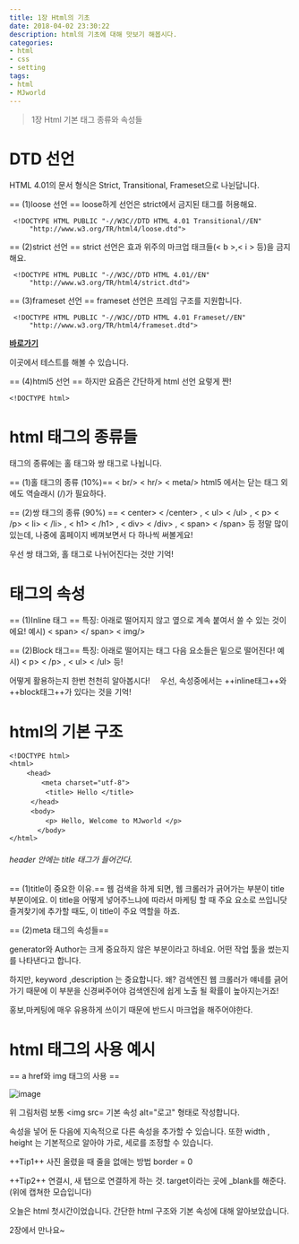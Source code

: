 ```yaml
---
title: 1장 Html의 기초
date: 2018-04-02 23:30:22
description: html의 기초에 대해 맛보기 해봅시다.
categories:
- html
- css
- setting
tags:
- html
- MJworld
---
```


> 1장 Html 기본 태그 종류와 속성들

# DTD 선언

HTML 4.01의 문서 형식은 Strict, Transitional, Frameset으로 나뉜답니다.

== (1)loose 선언 ==
loose하게 선언은 strict에서 금지된 태그를 허용해요.

~~~
 <!DOCTYPE HTML PUBLIC "-//W3C//DTD HTML 4.01 Transitional//EN"
     "http://www.w3.org/TR/html4/loose.dtd">
~~~

== (2)strict 선언 ==
strict 선언은 효과 위주의 마크업 태크들(< b >,< i > 등)을 금지해요.

~~~
 <!DOCTYPE HTML PUBLIC "-//W3C//DTD HTML 4.01//EN"
     "http://www.w3.org/TR/html4/strict.dtd">
~~~

== (3)frameset 선언 ==
frameset 선언은 프레임 구조를 지원합니다.

~~~
 <!DOCTYPE HTML PUBLIC "-//W3C//DTD HTML 4.01 Frameset//EN"
     "http://www.w3.org/TR/html4/frameset.dtd">
~~~

__[바로가기](http://dalidator.kldp.org/)__

이곳에서 테스트를 해볼 수 있습니다.

== (4)html5 선언 ==
하지만 요즘은 간단하게 html 선언 요렇게 짠!
~~~
<!DOCTYPE html>
~~~

# html 태그의 종류들

태그의 종류에는 홀 태그와 쌍 태그로 나뉩니다.

== (1)홀 태그의 종류 (10%)==
< br/> < hr/> < meta/>
html5 에서는 닫는 태그 외에도 역슬래시 (/)가 필요하다.

== (2)쌍 태그의 종류 (90%) ==
< center> < /center> , < ul> < /ul> , < p> < /p>
< li> < /li> , < h1> < /h1> , < div> < /div> , < span> < /span>
등 정말 많이 있는데, 나중에 홈페이지 베껴보면서 다 하나씩 써볼게요!

우선 쌍 태그와, 홀 태그로 나뉘어진다는 것만 기억!



# 태그의 속성
== (1)Inline 태그 ==
특징: 아래로 떨어지지 않고 옆으로 계속 붙여서 쓸 수 있는 것이에요!
예시) < span> </ span> < img/>


== (2)Block 태그==
특징: 아래로 떨어지는 태그 다음 요소들은 밑으로 떨어진다!
예시) < p> < /p> ,  < ul> < /ul> 등! 

어떻게 활용하는지 한번 천천히 알아봅시다!
　우선, 속성중에서는 ++inline태그++와 ++block태그++가 있다는 것을 기억!



# html의 기본 구조

~~~
<!DOCTYPE html>
<html>
　　 <head>
　　　   <meta charset="utf-8">
　　　    <title> Hello </title>
　　  </head>
　　  <body>
　　　    <p> Hello, Welcome to MJworld </p>
　　　  </body>
</html>
~~~

###### header 안에는 title 태그가 들어간다.

== (1)title이 중요한 이유.==
웹 검색을 하게 되면, 웹 크롤러가 긁어가는 부분이 title 부분이에요.
이 title을 어떻게 넣어주느냐에 따라서 마케팅 할 때 주요 요소로 쓰입니닷
즐겨찾기에 추가할 때도, 이 title이 주요 역할을 하죠.

== (2)meta 태그의 속성들==

generator와 Author는 크게 중요하지 않은 부분이라고 하네요.
 어떤 작업 툴을 썼는지를 나타낸다고 합니다.

 하지만, keyword ,description 는 중요합니다.
 왜? 검색엔진 웹 크롤러가 얘네를 긁어가기 때문에 이 부분을 신경써주어야 검색엔진에 쉽게 노출 될 확률이 높아지는거죠!

홍보,마케팅에 매우 유용하게 쓰이기 때문에 반드시 마크업을 해주어야한다.

# html 태그의 사용 예시

== a href와 img 태그의 사용 ==

![image](https://user-images.githubusercontent.com/20442104/38254842-378abd4c-3795-11e8-81f1-fb386e93b5c3.png)

위 그림처럼 보통 <img src= 기본 속성 alt="로고" 형태로 작성합니다.

속성을 넣어 둔 다음에 지속적으로 다른 속성을 추가할 수 있습니다.
또한 width , height 는 기본적으로 알아야 가로, 세로를 조정할 수 있습니다.

++Tip1++
사진 올렸을 때 줄을 없애는 방법 border = 0

++Tip2++
연결시, 새 탭으로 연결하게 하는 것. target이라는 곳에 _blank를 해준다.
(위에 캡쳐한 모습입니다)

오늘은 html 첫시간이었습니다.
 간단한 html 구조와 기본 속성에 대해 알아보았습니다.

2장에서 만나요~


